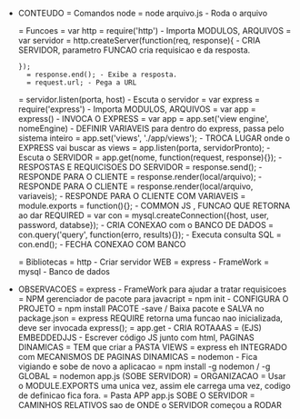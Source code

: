 * CONTEUDO
  = Comandos node
    = node arquivo.js - Roda o arquivo





  = Funcoes
    = var http = require('http') - Importa MODULOS, ARQUIVOS
    = var servidor = http.createServer(function(req, response){ -  CRIA SERVIDOR, parametro FUNCAO cria requisicao e da resposta.

      });
        = response.end(); - Exibe a resposta.
        = request.url; - Pega a URL
    = servidor.listen(porta, host) - Escuta o servidor
    = var express = require('express') - Importa MODULOS, ARQUIVOS
    = var app = express() - INVOCA O EXPRESS
    = var app = app.set('view engine', nomeEngine) - DEFINIR VARIAVEIS para dentro do express, passa pelo sistema inteiro
    = app.set('views', './app/views'); - TROCA  LUGAR onde o EXPRESS vai buscar as views
    = app.listen(porta, servidorPronto); - Escuta o SERVIDOR
    = app.get(nome, function(request, response){}); - RESPOSTAS E REQUICISOES DO SERVIDOR
        = response.send(); - RESPONDE PARA O CLIENTE
        = response.render(local/arquivo); - RESPONDE PARA O CLIENTE
        = response.render(local/arquivo, variaveis); - RESPONDE PARA O CLIENTE COM VARIAVEIS
    = module.exports = function(){}; - COMMON JS , FUNCAO QUE RETORNA ao dar REQUIRED
    = var con =  mysql.createConnection({host, user, password, databse}); - CRIA CONEXAO com o BANCO DE DADOS
    = con.query('query', function(erro, results){}); - Executa consulta SQL
    = con.end(); - FECHA CONEXAO COM BANCO

  = Bibliotecas
    = http - Criar servidor WEB
    = express - FrameWork
    = mysql - Banco de dados

* OBSERVACOES
  = express - FrameWork para ajudar a tratar requisicoes
  = NPM gerenciador de pacote para javacript
  = npm init - CONFIGURA O PROJETO
  = npm install PACOTE -save / Baixa pacote e SALVA no package.json
  = express REQUIRE retorna uma funcao nao inicializada, deve ser invocada express();
  = app.get - CRIA ROTAAAS
  = (EJS) EMBEDDEDJJS -  Escrever código JS junto com html, PAGINAS DINAMICAS
    = TEM que criar a PASTA VIEWS
  = express eh INTEGRADO com MECANISMOS DE PAGINAS DINAMICAS
  = nodemon - Fica vigiando e sobe de novo a aplicacao
    = npm install -g nodemon / -g GLOBAL
    = nodemon app.js (SOBE SERVIDOR)
  = ORGANIZACAO
    = Usar o MODULE.EXPORTS uma unica vez, assim ele carrega uma vez, codigo de definicao fica fora.
    = Pasta APP app.js SOBE O SERVIDOR
    = CAMINHOS RELATIVOS sao de ONDE o SERVIDOR começou a RODAR
